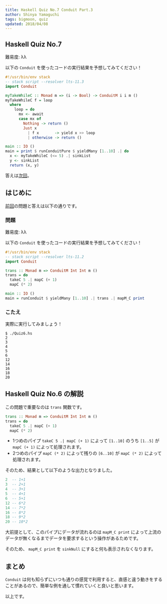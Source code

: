 ```yaml
---
title: Haskell Quiz No.7 Conduit Part.3
author: Shinya Yamaguchi
tags: bigmoon, quiz
updated: 2018/04/08
---
```


## Haskell Quiz No.7

難易度: λλ

以下の `Conduit` を使ったコードの実行結果を予想してみてください！

```hs
#!/usr/bin/env stack
-- stack script --resolver lts-11.3
import Conduit

myTakeWhileC :: Monad m => (i -> Bool) -> ConduitM i i m ()
myTakeWhileC f = loop
  where
    loop = do
      mx <- await
      case mx of
        Nothing -> return ()
        Just x
          | f x       -> yield x >> loop
          | otherwise -> return ()

main :: IO ()
main = print $ runConduitPure $ yieldMany [1..10] .| do
  x <- myTakeWhileC (<= 5) .| sinkList
  y <- sinkList
  return (x, y)
```

答えは[次回](04-08-quiz-8.html)。

<!--more-->

## はじめに

[前回](./04-06-quiz-6.html)の問題と答えは以下の通りです。

### 問題

難易度: λλ

以下の `Conduit` を使ったコードの実行結果を予想してみてください！

```hs
#!/usr/bin/env stack
-- stack script --resolver lts-11.2
import Conduit

trans :: Monad m => ConduitM Int Int m ()
trans = do
  takeC 5 .| mapC (+ 1)
  mapC (* 2)

main :: IO ()
main = runConduit $ yieldMany [1..10] .| trans .| mapM_C print
```

### こたえ

実際に実行してみましょう！

```shell
$ ./Quiz6.hs
2
3
4
5
6
12
14
16
18
20
```

## Haskell Quiz No.6 の解説

この問題で重要なのは `trans` 関数です。

```hs
trans :: Monad m => ConduitM Int Int m ()
trans = do
  takeC 5 .| mapC (+ 1)
  mapC (* 2)
```

- 1つめのパイプ `takeC 5 .| mapC (+ 1)` によって `[1..10]` のうち `[1..5]` が `mapC (+ 1)` によって処理されます。
- 2つめのパイプ `mapC (* 2)` によって残りの `[6..10]` が `mapC (* 2)` によって処理されます。

そのため、結果として以下のような出力となりました。

```hs
2  -- 1+1
3  -- 2+1
4  -- 3+1
5  -- 4+1
6  -- 5+1
12 -- 6*2
14 -- 7*2
16 -- 8*2
18 -- 9*2
20 -- 10*2
```

大前提として、このパイプにデータが流れるのは `mapM_C print` によって上流のデータが無くなるまでデータを要求するという操作があるためです。

そのため、 `mapM_C print` を `sinkNull` にすると何も表示されなくなります。

## まとめ

`Conduit` は何も知らずにいつも通りの感覚で利用すると、直感と違う動きをすることがあるので、簡単な例を通して慣れていくと良いと思います。

以上です。
